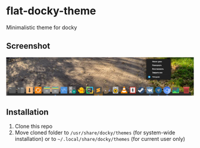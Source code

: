 # flat-docky-theme
Minimalistic theme for docky

## Screenshot
![Screenshot](/screenshot.png)

## Installation
1. Clone this repo
2. Move cloned folder to `/usr/share/docky/themes` (for system-wide installation) or to `~/.local/share/docky/themes` (for current user only)
